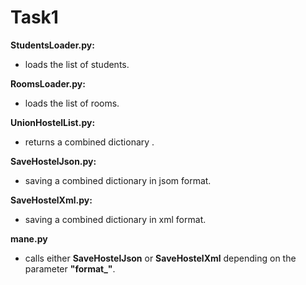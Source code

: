 # Task1

**StudentsLoader.py:**
  - loads the list of students.
  
**RoomsLoader.py:**
  - loads the list of rooms.
  
**UnionHostelList.py:**
  - returns a combined dictionary .
  
**SaveHostelJson.py:**
  - saving a combined dictionary in jsom format.
  
**SaveHostelXml.py:**
  - saving a combined dictionary in xml format.
  
**mane.py**
  - calls either **SaveHostelJson** or **SaveHostelXml** depending on the parameter **"format_"**.
